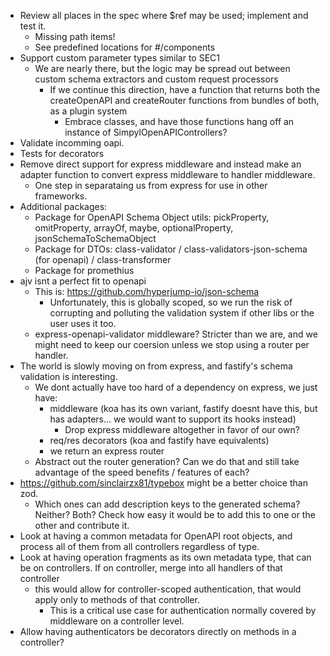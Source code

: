 - Review all places in the spec where $ref may be used; implement and test it.
  - Missing path items!
  - See predefined locations for #/components
- Support custom parameter types similar to SEC1
  - We are nearly there, but the logic may be spread out between custom schema extractors and custom request processors
    - If we continue this direction, have a function that returns both the createOpenAPI and createRouter functions from bundles of both, as a plugin system
      - Embrace classes, and have those functions hang off an instance of SimpylOpenAPIControllers?
- Validate incomming oapi.
- Tests for decorators
- Remove direct support for express middleware and instead make an adapter function to convert express middleware to handler middleware.
  - One step in separataing us from express for use in other frameworks.
- Additional packages:
  - Package for OpenAPI Schema Object utils: pickProperty, omitProperty, arrayOf, maybe, optionalProperty, jsonSchemaToSchemaObject
  - Package for DTOs: class-validator / class-validators-json-schema (for openapi) / class-transformer
  - Package for promethius
- ajv isnt a perfect fit to openapi
  - This is: https://github.com/hyperjump-io/json-schema
    - Unfortunately, this is globally scoped, so we run the risk of corrupting and polluting the validation system if other libs or the user uses it too.
  - express-openapi-validator middleware? Stricter than we are, and we might need to keep our coersion unless we stop using a router per handler.
- The world is slowly moving on from express, and fastify's schema validation is interesting.
  - We dont actually have too hard of a dependency on express, we just have:
    - middleware (koa has its own variant, fastify doesnt have this, but has adapters... we would want to support its hooks instead)
      - Drop express middleware altogether in favor of our own?
    - req/res decorators (koa and fastify have equivalents)
    - we return an express router
  - Abstract out the router generation? Can we do that and still take advantage of the speed benefits / features of each?
- https://github.com/sinclairzx81/typebox might be a better choice than zod.
  - Which ones can add description keys to the generated schema? Neither? Both? Check how easy it would be to add this to one or the other and contribute it.
- Look at having a common metadata for OpenAPI root objects, and process all of them from all controllers regardless of type.
- Look at having operation fragments as its own metadata type, that can be on controllers. If on controller, merge into all handlers of that controller
  - this would allow for controller-scoped authentication, that would apply only to methods of that controller.
    - This is a critical use case for authentication normally covered by middleware on a controller level.
- Allow having authenticators be decorators directly on methods in a controller?
